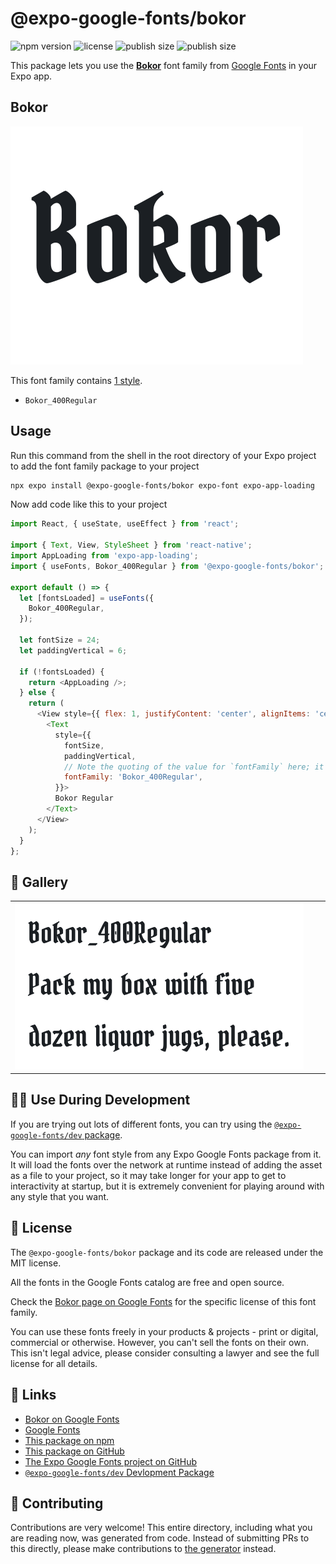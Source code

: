 # @expo-google-fonts/bokor

![npm version](https://flat.badgen.net/npm/v/@expo-google-fonts/bokor)
![license](https://flat.badgen.net/github/license/expo/google-fonts)
![publish size](https://flat.badgen.net/packagephobia/install/@expo-google-fonts/bokor)
![publish size](https://flat.badgen.net/packagephobia/publish/@expo-google-fonts/bokor)

This package lets you use the [**Bokor**](https://fonts.google.com/specimen/Bokor) font family from [Google Fonts](https://fonts.google.com/) in your Expo app.

## Bokor

![Bokor](./font-family.png)

This font family contains [1 style](#-gallery).

- `Bokor_400Regular`

## Usage

Run this command from the shell in the root directory of your Expo project to add the font family package to your project
```sh
npx expo install @expo-google-fonts/bokor expo-font expo-app-loading
```

Now add code like this to your project
```js
import React, { useState, useEffect } from 'react';

import { Text, View, StyleSheet } from 'react-native';
import AppLoading from 'expo-app-loading';
import { useFonts, Bokor_400Regular } from '@expo-google-fonts/bokor';

export default () => {
  let [fontsLoaded] = useFonts({
    Bokor_400Regular,
  });

  let fontSize = 24;
  let paddingVertical = 6;

  if (!fontsLoaded) {
    return <AppLoading />;
  } else {
    return (
      <View style={{ flex: 1, justifyContent: 'center', alignItems: 'center' }}>
        <Text
          style={{
            fontSize,
            paddingVertical,
            // Note the quoting of the value for `fontFamily` here; it expects a string!
            fontFamily: 'Bokor_400Regular',
          }}>
          Bokor Regular
        </Text>
      </View>
    );
  }
};

```

## 🔡 Gallery


||||
|-|-|-|
|![Bokor_400Regular](./Bokor_400Regular.ttf.png)||||


## 👩‍💻 Use During Development

If you are trying out lots of different fonts, you can try using the [`@expo-google-fonts/dev` package](https://github.com/expo/google-fonts/tree/master/font-packages/dev#readme).

You can import *any* font style from any Expo Google Fonts package from it. It will load the fonts
over the network at runtime instead of adding the asset as a file to your project, so it may take longer
for your app to get to interactivity at startup, but it is extremely convenient
for playing around with any style that you want.

## 📖 License

The `@expo-google-fonts/bokor` package and its code are released under the MIT license.

All the fonts in the Google Fonts catalog are free and open source.

Check the [Bokor page on Google Fonts](https://fonts.google.com/specimen/Bokor) for the specific license of this font family.

You can use these fonts freely in your products & projects - print or digital, commercial or otherwise. However, you can't sell the fonts on their own. This isn't legal advice, please consider consulting a lawyer and see the full license for all details.

## 🔗 Links

- [Bokor on Google Fonts](https://fonts.google.com/specimen/Bokor)
- [Google Fonts](https://fonts.google.com/)
- [This package on npm](https://www.npmjs.com/package/@expo-google-fonts/bokor)
- [This package on GitHub](https://github.com/expo/google-fonts/tree/master/font-packages/bokor)
- [The Expo Google Fonts project on GitHub](https://github.com/expo/google-fonts)
- [`@expo-google-fonts/dev` Devlopment Package](https://github.com/expo/google-fonts/tree/master/font-packages/dev)

## 🤝 Contributing

Contributions are very welcome! This entire directory, including what you are reading now, was generated from code. Instead of submitting PRs to this directly, please make contributions to [the generator](https://github.com/expo/google-fonts/tree/master/packages/generator) instead.
